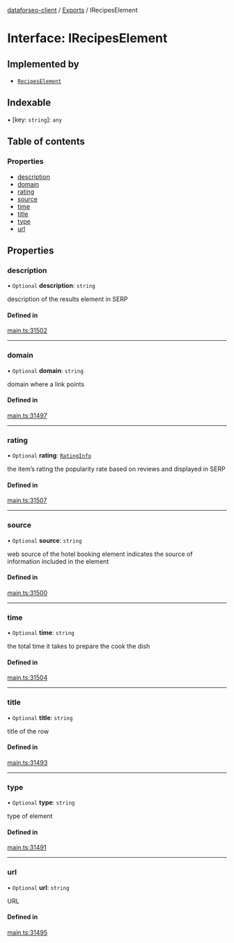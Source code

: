 [dataforseo-client](../README.md) / [Exports](../modules.md) / IRecipesElement

# Interface: IRecipesElement

## Implemented by

- [`RecipesElement`](../classes/RecipesElement.md)

## Indexable

▪ [key: `string`]: `any`

## Table of contents

### Properties

- [description](IRecipesElement.md#description)
- [domain](IRecipesElement.md#domain)
- [rating](IRecipesElement.md#rating)
- [source](IRecipesElement.md#source)
- [time](IRecipesElement.md#time)
- [title](IRecipesElement.md#title)
- [type](IRecipesElement.md#type)
- [url](IRecipesElement.md#url)

## Properties

### description

• `Optional` **description**: `string`

description of the results element in SERP

#### Defined in

[main.ts:31502](https://github.com/dataforseo/TypeScriptClient/blob/7ca1aa4/main.ts#L31502)

___

### domain

• `Optional` **domain**: `string`

domain where a link points

#### Defined in

[main.ts:31497](https://github.com/dataforseo/TypeScriptClient/blob/7ca1aa4/main.ts#L31497)

___

### rating

• `Optional` **rating**: [`RatingInfo`](../classes/RatingInfo.md)

the item’s rating 
the popularity rate based on reviews and displayed in SERP

#### Defined in

[main.ts:31507](https://github.com/dataforseo/TypeScriptClient/blob/7ca1aa4/main.ts#L31507)

___

### source

• `Optional` **source**: `string`

web source of the hotel booking element
indicates the source of information included in the element

#### Defined in

[main.ts:31500](https://github.com/dataforseo/TypeScriptClient/blob/7ca1aa4/main.ts#L31500)

___

### time

• `Optional` **time**: `string`

the total time it takes to prepare the cook the dish

#### Defined in

[main.ts:31504](https://github.com/dataforseo/TypeScriptClient/blob/7ca1aa4/main.ts#L31504)

___

### title

• `Optional` **title**: `string`

title of the row

#### Defined in

[main.ts:31493](https://github.com/dataforseo/TypeScriptClient/blob/7ca1aa4/main.ts#L31493)

___

### type

• `Optional` **type**: `string`

type of element

#### Defined in

[main.ts:31491](https://github.com/dataforseo/TypeScriptClient/blob/7ca1aa4/main.ts#L31491)

___

### url

• `Optional` **url**: `string`

URL

#### Defined in

[main.ts:31495](https://github.com/dataforseo/TypeScriptClient/blob/7ca1aa4/main.ts#L31495)
